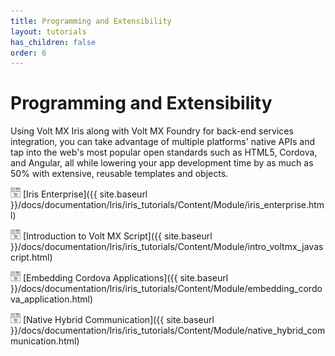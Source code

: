```yaml
---
title: Programming and Extensibility
layout: tutorials
has_children: false
order: 6
---
```


# Programming and Extensibility

Using Volt MX Iris along with Volt MX Foundry for back-end services integration, you can take advantage of multiple platforms' native APIs and tap into the web's most popular open standards such as HTML5, Cordova, and Angular, all while lowering your app development time by as much as 50% with extensive, reusable templates and objects.

![](Resources/Marketplace.png) [Iris Enterprise]({{ site.baseurl }}/docs/documentation/Iris/iris_tutorials/Content/Module/iris_enterprise.html)

![](Resources/Marketplace.png) [Introduction to Volt MX Script]({{ site.baseurl }}/docs/documentation/Iris/iris_tutorials/Content/Module/intro_voltmx_javascript.html)

![](Resources/Marketplace.png) [Embedding Cordova Applications]({{ site.baseurl }}/docs/documentation/Iris/iris_tutorials/Content/Module/embedding_cordova_application.html)

![](Resources/Marketplace.png) [Native Hybrid Communication]({{ site.baseurl }}/docs/documentation/Iris/iris_tutorials/Content/Module/native_hybrid_communication.html)
